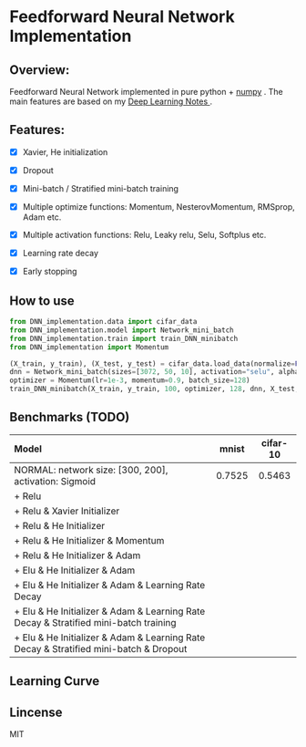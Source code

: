 # Feedforward Neural Network Implementation

## Overview:

Feedforward Neural Network implemented in pure python + [numpy](http://www.numpy.org/) . The main features are based on my [Deep Learning Notes ](https://github.com/massquantity/Deep_Learning_NOTES).



## Features: 

- [x] Xavier, He initialization
- [x] Dropout
- [x] Mini-batch / Stratified mini-batch training
- [x] Multiple optimize functions: Momentum, NesterovMomentum, RMSprop, Adam etc.
- [x] Multiple activation functions: Relu, Leaky relu, Selu, Softplus etc.
- [x] Learning rate decay
- [x] Early stopping



## How to use
```python
from DNN_implementation.data import cifar_data
from DNN_implementation.model import Network_mini_batch
from DNN_implementation.train import train_DNN_minibatch
from DNN_implementation import Momentum

(X_train, y_train), (X_test, y_test) = cifar_data.load_data(normalize=False, standard=True)  # standardscale
dnn = Network_mini_batch(sizes=[3072, 50, 10], activation="selu", alpha=0.01, dropout_rate=0.5)
optimizer = Momentum(lr=1e-3, momentum=0.9, batch_size=128)
train_DNN_minibatch(X_train, y_train, 100, optimizer, 128, dnn, X_test, y_test)
```


## Benchmarks (TODO)

| Model                                                        | mnist  | cifar-10 |
| :----------------------------------------------------------- | :----: | :------: |
| NORMAL: network size: [300, 200], activation: Sigmoid        | 0.7525 |  0.5463  |
| + Relu                                                       |        |          |
| + Relu & Xavier Initializer                                  |        |          |
| + Relu & He Initializer                                      |        |          |
| + Relu & He Initializer & Momentum                           |        |          |
| + Relu & He Initializer & Adam                               |        |          |
| + Elu & He Initializer & Adam                                |        |          |
| + Elu & He Initializer & Adam & Learning Rate Decay          |        |          |
| + Elu & He Initializer & Adam & Learning Rate Decay & Stratified mini-batch training |        |          |
| + Elu & He Initializer & Adam & Learning Rate Decay & Stratified mini-batch & Dropout |        |          |





## Learning Curve



## Lincense
MIT